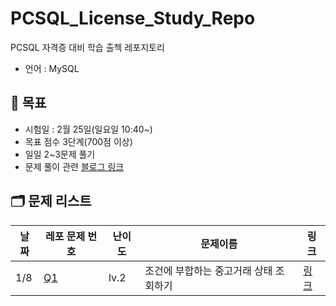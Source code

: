 # PCSQL_License_Study_Repo
PCSQL 자격증 대비 학습 출첵 레포지토리
- 언어 : MySQL
## 📝 목표 
- 시험일 : 2월 25일(일요일 10:40~)
- 목표 점수 3단계(700점 이상)
- 일일 2~3문제 풀기
- 문제 풀이 관련 [블로그 링크](https://velog.io/@gloom/series/SQL)

## 🗂️ 문제 리스트 

| 날짜 |레포 문제 번호|난이도| 문제이름  |링크|
|-----|--|-------|--|---|
| 1/8 |[Q1](./0108/Q1.sql)|lv.2|조건에 부합하는 중고거래 상태 조회하기 |[링크](https://school.programmers.co.kr/learn/courses/30/lessons/164672)| 

